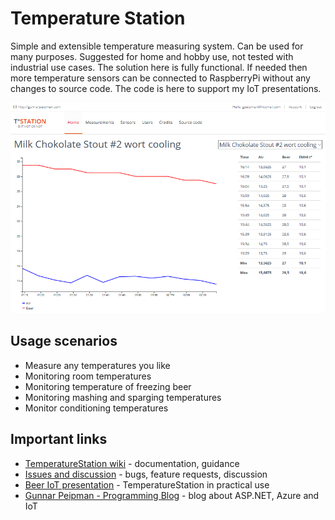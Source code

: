 # Temperature Station

Simple and extensible temperature measuring system. Can be used for many purposes. Suggested for home and hobby use, not tested with industrial use cases. The solution here is fully functional. If needed then more temperature sensors can be connected to RaspberryPi without any changes to source code. The code is here to support my IoT presentations.

<kbd>![TemperatureStation](stout-wort-cooling.png)</kbd>

## Usage scenarios

* Measure any temperatures you like
* Monitoring room temperatures
* Monitoring temperature of freezing beer
* Monitoring mashing and sparging temperatures
* Monitor conditioning temperatures 

## Important links

* [TemperatureStation wiki](https://github.com/gpeipman/TemperatureStation/wiki) - documentation, guidance
* [Issues and discussion](https://github.com/gpeipman/TemperatureStation/issues) - bugs, feature requests, discussion
* [Beer IoT presentation](http://gunnarpeipman.com/presentations/brewing-eisbock-with-raspberry-pi-and-windows-10-iot/) - TemperatureStation in practical use
* [Gunnar Peipman - Programming Blog](http://gunnarpeipman.com/) - blog about ASP.NET, Azure and IoT
